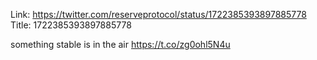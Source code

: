 Link:  https://twitter.com/reserveprotocol/status/1722385393897885778
Title: 1722385393897885778

something stable is in the air https://t.co/zg0ohl5N4u
